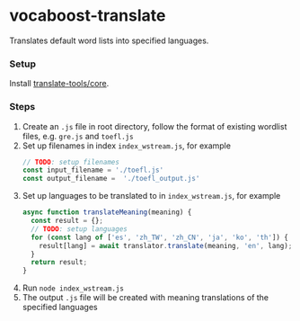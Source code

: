 # vocaboost-translate
Translates default word lists into specified languages.

### Setup

Install [translate-tools/core](https://github.com/translate-tools/core).

### Steps

1. Create an `.js` file in root directory, follow the format of existing wordlist files, e.g. `gre.js` and `toefl.js`
1. Set up filenames in index `index_wstream.js`, for example
    ```js
    // TODO: setup filenames
    const input_filename = './toefl.js'
    const output_filename =  './toefl_output.js'
    ```
1. Set up languages to be translated to in `index_wstream.js`, for example
    ```js
    async function translateMeaning(meaning) {
      const result = {};
      // TODO: setup languages
      for (const lang of ['es', 'zh_TW', 'zh_CN', 'ja', 'ko', 'th']) {
        result[lang] = await translator.translate(meaning, 'en', lang);
      }
      return result;
    }
    ```
3. Run `node index_wstream.js`
4. The output `.js` file will be created with meaning translations of the specified languages
